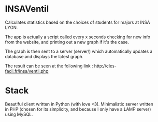 # INSAVentil
Calculates statistics based on the choices of students for majors at INSA LYON.

The app is actually a script called every x seconds checking for new info from the website, and printing out a new graph if it's the case.

The graph is then sent to a server (server/) which automatically updates a database and displays the latest graph.

The result can be seen at the following link : http://cles-facil.fr/insa/ventil.php

# Stack
Beautiful client written in Python (with love <3).
Minimalistic server written in PHP (chosen for its simplicity, and because I only have a LAMP server) using MySQL.
